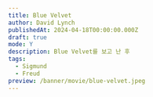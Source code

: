 ```yaml
---
title: Blue Velvet
author: David Lynch
publishedAt: 2024-04-18T00:00:00.000Z
draft: true
mode: Y
description: Blue Velvet를 보고 난 후
tags:
  - Sigmund
  - Freud
preview: /banner/movie/blue-velvet.jpeg
---
```

